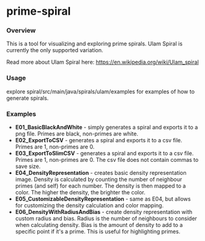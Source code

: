 # prime-spiral

### Overview

This is a tool for visualizing and exploring prime spirals. Ulam Spiral is currently the only supported variation.

Read more about Ulam Spiral here: https://en.wikipedia.org/wiki/Ulam_spiral

### Usage

explore spiral/src/main/java/spirals/ulam/examples for examples of how to generate spirals.

### Examples

- **E01_BasicBlackAndWhite** - simply generates a spiral and exports it to a png file. Primes are black, non-primes are
  white.
- **E02_ExportToCSV** - generates a spiral and exports it to a csv file. Primes are 1, non-primes are 0.
- **E03_ExportToSlimCSV** - generates a spiral and exports it to a csv file. Primes are 1, non-primes are 0. The csv
  file does not contain commas to save size.
- **E04_DensityRepresentation** - creates basic density representation image. Density is calculated by counting the
  number of neighbour primes (and self) for each number. The density is then mapped to a color. The higher the density,
  the brighter the color.
- **E05_CustomizableDensityRepresentation** - same as E04, but allows for customizing the density calculation and color
  mapping.
- **E06_DensityWithRadiusAndBias** - create density representation with custom radius and bias. Radius is the number of
  neighbours to consider when calculating density. Bias is the amount of density to add to a specific point if it's a
  prime. This is useful for highlighting primes.